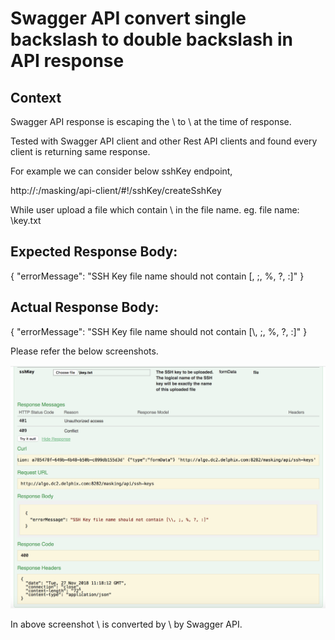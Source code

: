 # Swagger API convert single backslash to double backslash in API response

## Context

Swagger API response is escaping the \ to \\ at the time of response.

Tested with Swagger API client and other Rest API clients and found every client is returning same response.

For example we can consider below sshKey endpoint,

http://<host>:<port>/masking/api-client/#!/sshKey/createSshKey

While user upload a file which contain \ in the file name. eg. file name:  \key.txt

## Expected Response Body:

{
  "errorMessage": "SSH Key file name should not contain [\, ;, %, ?, :]"
}

## Actual Response Body:

{
  "errorMessage": "SSH Key file name should not contain [\\, ;, %, ?, :]"
}


Please refer the below screenshots.

![](./media/api-response.png)

In above screenshot \ is converted by \\ by Swagger API.
